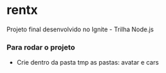 # rentx
Projeto final desenvolvido no Ignite - Trilha Node.js

### Para rodar o projeto

* Crie dentro da pasta tmp as pastas:
  avatar e cars
